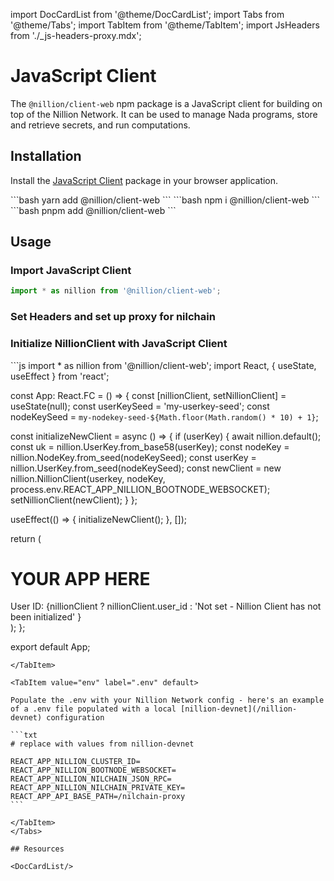 import DocCardList from '@theme/DocCardList';
import Tabs from '@theme/Tabs';
import TabItem from '@theme/TabItem';
import JsHeaders from './\_js-headers-proxy.mdx';

# JavaScript Client

The `@nillion/client-web` npm package is a JavaScript client for building on top of the Nillion Network. It can be used to manage Nada programs, store and retrieve secrets, and run computations.

## Installation

Install the [JavaScript Client](https://www.npmjs.com/package/@nillion/client-web) package in your browser application.

<Tabs>

  <TabItem value="yarn" label="yarn" default>
```bash
yarn add @nillion/client-web
```
  </TabItem>

  <TabItem value="npm" label="npm">
```bash
npm i @nillion/client-web
```
  </TabItem>

  <TabItem value="pnpm" label="pnpm">
```bash
pnpm add @nillion/client-web
```
  </TabItem>
</Tabs>

## Usage

### Import JavaScript Client

```js
import * as nillion from '@nillion/client-web';
```

### Set Headers and set up proxy for nilchain

<JsHeaders/>

### Initialize NillionClient with JavaScript Client

<Tabs>

<TabItem value="app" label="App.js" default>
```js
import * as nillion from '@nillion/client-web';
import React, { useState, useEffect } from 'react';

const App: React.FC = () => {
const [nillionClient, setNillionClient] = useState(null);
const userKeySeed = 'my-userkey-seed';
const nodeKeySeed = `my-nodekey-seed-${Math.floor(Math.random() * 10) + 1}`;

const initializeNewClient = async () => {
if (userKey) {
await nillion.default();
const uk = nillion.UserKey.from_base58(userKey);
const nodeKey = nillion.NodeKey.from_seed(nodeKeySeed);
const userKey = nillion.UserKey.from_seed(nodeKeySeed);
const newClient = new nillion.NillionClient(userkey, nodeKey, process.env.REACT_APP_NILLION_BOOTNODE_WEBSOCKET);
setNillionClient(newClient);
}
};

useEffect(() => {
initializeNewClient();
}, []);

return (

<div className="App">
<h1>YOUR APP HERE</h1>
User ID: {nillionClient ? nillionClient.user_id : 'Not set - Nillion Client has not been initialized' }
</div>
);
};

export default App;

````
</TabItem>

<TabItem value="env" label=".env" default>

Populate the .env with your Nillion Network config - here's an example of a .env file populated with a local [nillion-devnet](/nillion-devnet) configuration

```txt
# replace with values from nillion-devnet

REACT_APP_NILLION_CLUSTER_ID=
REACT_APP_NILLION_BOOTNODE_WEBSOCKET=
REACT_APP_NILLION_NILCHAIN_JSON_RPC=
REACT_APP_NILLION_NILCHAIN_PRIVATE_KEY=
REACT_APP_API_BASE_PATH=/nilchain-proxy
```

</TabItem>
</Tabs>

## Resources

<DocCardList/>
````
